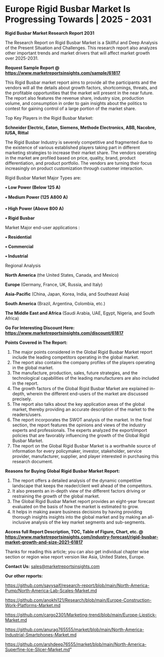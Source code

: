 # Europe Rigid Busbar Market Is Progressing Towards | 2025 - 2031

<strong>Rigid Busbar Market Research Report 2031</strong>

The Research Report on Rigid Busbar Market is a Skillful and Deep Analysis of the Present Situation and Challenges. This research report also analyzes other important trends and market drivers that will affect market growth over 2025-2031.

<strong>Request Sample Report @ <a href=https://www.marketreportsinsights.com/sample/61817>https://www.marketreportsinsights.com/sample/61817</a></strong>

This Rigid Busbar market report aims to provide all the participants and the vendors will all the details about growth factors, shortcomings, threats, and the profitable opportunities that the market will present in the near future. The report also features the revenue share, industry size, production volume, and consumption in order to gain insights about the politics to contest for gaining control of a large portion of the market share.

Top Key Players in the Rigid Busbar Market:

<strong>Schneider Electric, Eaton, Siemens, Methode Electronics, ABB, Nacobre, IUSA, Rittal</strong>

The Rigid Busbar Industry is severely competitive and fragmented due to the existence of various established players taking part in different marketing strategies to increase their market share. The vendors operating in the market are profiled based on price, quality, brand, product differentiation, and product portfolio. The vendors are turning their focus increasingly on product customization through customer interaction.

Rigid Busbar Market Major Types are:

<strong>• Low Power (Below 125 A)

• Medium Power (125 A800 A)

• High Power (Above 800 A)

• Rigid Busbar</strong>

Market Major end-user applications :

<strong>• Residential

• Commercial

• Industrial</strong>

Regional Analysis

</u><strong><b>North America</b></strong> (the United States, Canada, and Mexico)

<strong><b>Europe </b></strong>(Germany, France, UK, Russia, and Italy)

<strong><b>Asia-Pacific</b></strong> (China, Japan, Korea, India, and Southeast Asia)

<strong><b>South America</b></strong> (Brazil, Argentina, Colombia, etc.)

<strong><b>The Middle East and Africa</b></strong> (Saudi Arabia, UAE, Egypt, Nigeria, and South Africa)

<strong>Go For Interesting Discount Here: <a href=https://www.marketreportsinsights.com/discount/61817>https://www.marketreportsinsights.com/discount/61817</a></strong>

<strong>Points Covered in The Report:</strong>
<ol>
  <li>The major points considered in the Global Rigid Busbar Market report include the leading competitors operating in the global market.</li>
  <li>The report also contains the company profiles of the players operating in the global market.</li>
  <li>The manufacture, production, sales, future strategies, and the technological capabilities of the leading manufacturers are also included in the report.</li>
  <li>The growth factors of the Global Rigid Busbar Market are explained in-depth, wherein the different end-users of the market are discussed precisely.</li>
  <li>The report also talks about the key application areas of the global market, thereby providing an accurate description of the market to the readers/users.</li>
  <li>The report incorporates the SWOT analysis of the market. In the final section, the report features the opinions and views of the industry experts and professionals. The experts analyzed the export/import policies that are favorably influencing the growth of the Global Rigid Busbar Market.</li>
  <li>The report on the Global Rigid Busbar Market is a worthwhile source of information for every policymaker, investor, stakeholder, service provider, manufacturer, supplier, and player interested in purchasing this research document.</li>
</ol>
<strong>Reasons for Buying Global Rigid Busbar Market Report:</strong>

<ol>
  <li>The report offers a detailed analysis of the dynamic competitive landscape that keeps the reader/client well ahead of the competitors.</li>
  <li>It also presents an in-depth view of the different factors driving or restraining the growth of the global market.</li>
  <li>The Global Rigid Busbar Market report provides an eight-year forecast evaluated on the basis of how the market is estimated to grow.</li>
  <li>It helps in making aware business decisions by having providing thorough insights insights into the global market and by making an all-inclusive analysis of the key market segments and sub-segments.</li>
</ol>
<strong>Access full Report Description, TOC, Table of Figure, Chart, etc. @ <a href=https://www.marketreportsinsights.com/industry-forecast/rigid-busbar-market-growth-and-size-2021-61817>https://www.marketreportsinsights.com/industry-forecast/rigid-busbar-market-growth-and-size-2021-61817</a></strong>


Thanks for reading this article; you can also get individual chapter wise section or region wise report version like Asia, United States, Europe.

<strong>Contact Us:</strong>
sales@marketreportsinsights.com

<strong>Our other reports:</strong>

<a href=https://github.com/sayysaif/research-report/blob/main/North-America-Pump/North-America-Lab-Scales-Market.md>https://github.com/sayysaif/research-report/blob/main/North-America-Pump/North-America-Lab-Scales-Market.md</a>

<a href=https://github.com/anokhi121/Research/blob/main/Europe-Construction-Work-Platforms-Market.md>https://github.com/anokhi121/Research/blob/main/Europe-Construction-Work-Platforms-Market.md</a>

<a href=https://github.com/cargo2301/Marketing-trend/blob/main/Europe-Lipstick-Market.md>https://github.com/cargo2301/Marketing-trend/blob/main/Europe-Lipstick-Market.md</a>

<a href=https://github.com/anurag765555/market/blob/main/North-America-Industrial-Smartphones-Market.md>https://github.com/anurag765555/market/blob/main/North-America-Industrial-Smartphones-Market.md</a>

<a href=https://github.com/arshdeep76555/market/blob/main/North-America-Superfine-Ice-Slicer-Market.md>https://github.com/arshdeep76555/market/blob/main/North-America-Superfine-Ice-Slicer-Market.md</a>"
